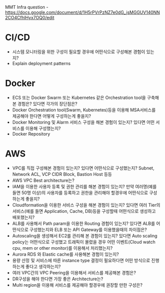 MMT Infra question - https://docs.google.com/document/d/1H5rPVrPzNZ7e0dG_jsMGGUV140NN2CO4CfhlHyx7OQ0/edit

# CI/CD
- 시스템 모니터링을 위한 구성이 필요할 경우에 어떤식으로 구성해본 경험이 있는지?
- Explain deployment patterns

# Docker
- ECS 또는 Docker Swarm 또는 Kubernetes 같은 Orchestration tool을 구축해본 경험은? 있다면 각가의 장단점은?
- Docker Orchestration tool(Swarm, Kubernetes)등을 이용해 MSA서비스를 제공해야 한다면 어떻게 구성하는게 좋을지?
- Docker Monitoring 및 Alarm 서비스 구성을 해본 경험이 있는지? 있다면 어떤 서비스를 이용해 구성했는지?
- Docker Repository


# AWS
- VPC를 직접 구성해본 경험이 있는지? 있다면 어떤식으로 구성했는지? Subnet, Network ACL, VCP CIDR Block, Bastion Host 등등
- AWS VPC Best architecture는?
- IAM을 이용한 사용자 등록 및 권한 관리를 해본 경험이 있는지? 만약 여러명(예를 들면 50명 이상)의 사용자를 등록하고 권한을 관리해야 할경우에 어떤식으로 구성하는게 좋을지?
- Cloudformation을 이용한 서비스 구성을 해본 경험이 있는지? 있다면 여러 Tier의 서비스(예를 들면 Application, Cache, DB)등을 구성할때 어떤식으로 생성하고 배포했는지?
- ALB를 사용해서 Path param을 이용한 Routing 경험이 있는지? 있다면 ALB를 어떤식으로 구성했는지와 ELB 또는 API Gateway를 이용했을때의 차이점은?
- Autoscaling을 생성해서 EC2를 관리해 본 경험이 있는지? 있다면 Auto scaling policy는 어떤식으로 구성했고 트래픽이 몰렸을 경우 어떤 이벤트(Cloud watch cpu, mem or other monitor)를 이용해서 처리했는지?
- Aurora RDS 와 Elastic cache를 사용해본 경험이 있는지?
- 용량 산정 및 서비스에 따른 instance type 결정이 필요하다면 어떤 방식으로 진행하는게 좋다고 생각하는지?
- 여러 VPC간의 VPC Peering을 이용해서 서비스를 제공해본 경험은?
- DR구성을 해야 한다면 가장 좋은 Architecture는?
- Multi region을 이용해 서비스를 제공해야 할경우에 권장할 만한 구성은?
